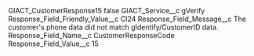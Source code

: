 <?xml version="1.0" encoding="UTF-8"?>
<CustomMetadata xmlns="http://soap.sforce.com/2006/04/metadata" xmlns:xsi="http://www.w3.org/2001/XMLSchema-instance" xmlns:xsd="http://www.w3.org/2001/XMLSchema">
    <label>GIACT_CustomerResponse15</label>
    <protected>false</protected>
    <values>
        <field>GIACT_Service__c</field>
        <value xsi:type="xsd:string">gVerify</value>
    </values>
    <values>
        <field>Response_Field_Friendly_Value__c</field>
        <value xsi:type="xsd:string">CI24</value>
    </values>
    <values>
        <field>Response_Field_Message__c</field>
        <value xsi:type="xsd:string">The customer&apos;s phone data did not match gIdentify/CustomerID data.</value>
    </values>
    <values>
        <field>Response_Field_Name__c</field>
        <value xsi:type="xsd:string">CustomerResponseCode</value>
    </values>
    <values>
        <field>Response_Field_Value__c</field>
        <value xsi:type="xsd:string">15</value>
    </values>
</CustomMetadata>
